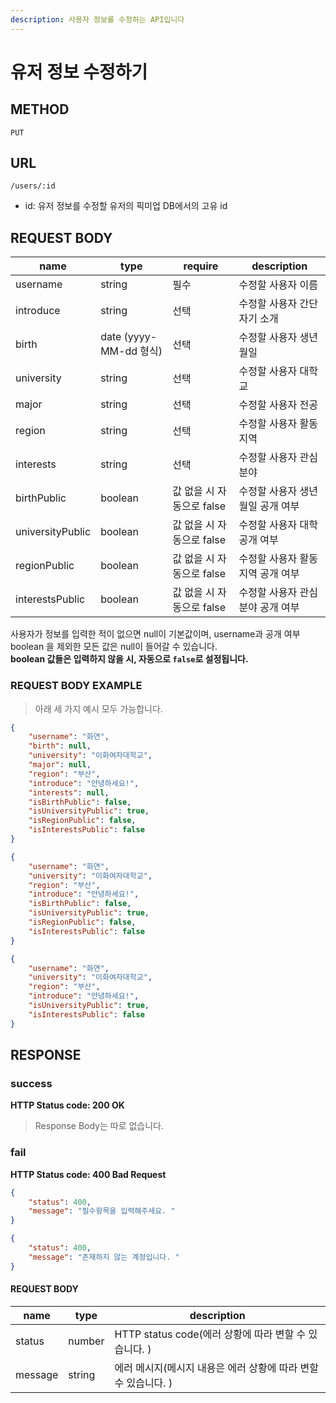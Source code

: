 ```yaml
---
description: 사용자 정보를 수정하는 API입니다
---
```


# 유저 정보 수정하기

## METHOD

```text
PUT
```

## URL

```text
/users/:id
```

* id: 유저 정보를 수정할 유저의 픽미업 DB에서의 고유 id

## REQUEST BODY

|name|type|require|description|
|---|---|---|---|
|username|string|필수|수정할 사용자 이름|
|introduce|string|선택|수정할 사용자 간단 자기 소개|
|birth|date \(yyyy-MM-dd 형식\)|선택|수정할 사용자 생년월일|
|university|string|선택|수정할 사용자 대학교|
|major|string|선택|수정할 사용자 전공|
|region|string|선택|수정할 사용자 활동 지역|
|interests|string|선택|수정할 사용자 관심분야|
|birthPublic|boolean|값 없을 시 자동으로 false|수정할 사용자 생년월일 공개 여부|
|universityPublic|boolean|값 없을 시 자동으로 false|수정할 사용자 대학 공개 여부|
|regionPublic|boolean|값 없을 시 자동으로 false|수정할 사용자 활동 지역 공개 여부|
|interestsPublic|boolean|값 없을 시 자동으로 false|수정할 사용자 관심 분야 공개 여부|

사용자가 정보를 입력한 적이 없으면 null이 기본값이며, username과 공개 여부 boolean 을 제외한 모든 값은 null이 들어갈 수 있습니다.  
**boolean 값들은 입력하지 않을 시, 자동으로 `false`로 설정됩니다.** 


### REQUEST BODY EXAMPLE
> 아래 세 가지 예시 모두 가능합니다.   

```json
{
    "username": "화연",
    "birth": null,
    "university": "이화여자대학교",
    "major": null,
    "region": "부산",
    "introduce": "안녕하세요!",
    "interests": null,
    "isBirthPublic": false,
    "isUniversityPublic": true,
    "isRegionPublic": false,
    "isInterestsPublic": false
}
```

```json
{
    "username": "화연",
    "university": "이화여자대학교",
    "region": "부산",
    "introduce": "안녕하세요!",
    "isBirthPublic": false,
    "isUniversityPublic": true,
    "isRegionPublic": false,
    "isInterestsPublic": false
}
```

```json
{
    "username": "화연",
    "university": "이화여자대학교",
    "region": "부산",
    "introduce": "안녕하세요!",
    "isUniversityPublic": true,
    "isInterestsPublic": false
}
```
## RESPONSE

### success

**HTTP Status code: 200 OK**
> Response Body는 따로 없습니다.  


### fail

**HTTP Status code: 400 Bad Request**

```json
{
    "status": 400,
    "message": "필수항목을 입력해주세요. "
}
```
```json
{
    "status": 400,
    "message": "존재하지 않는 계정입니다. "
}
```

#### REQUEST BODY
|name|type|description|
|---|---|---|
|status|number|HTTP status code(에러 상황에 따라 변할 수 있습니다. )|
|message|string|에러 메시지(메시지 내용은 에러 상황에 따라 변할 수 있습니다. )|
